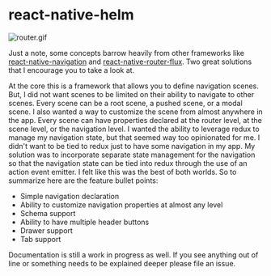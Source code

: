 # react-native-helm

![router.gif](https://dl.dropboxusercontent.com/u/1837891/Router.gif)

Just a note, some concepts barrow heavily from other frameworks like [react-native-navigation](https://github.com/wix/react-native-navigation) and [react-native-router-flux](https://github.com/aksonov/react-native-router-flux). Two great solutions that I encourage you to take a look at.

At the core this is a framework that allows you to define navigation scenes. But, I did not want scenes to be limited on their ability to navigate to other scenes. Every scene can be a root scene, a pushed scene, or a modal scene. I also wanted a way to customize the scene from almost anywhere in the app. Every scene can have properties declared at the router level, at the scene level, or the navigation level. I wanted the ability to leverage redux to manage my navigation state, but that seemed way too opinionated for me. I didn't want to be tied to redux just to have some navigation in my app. My solution was to incorporate separate state management for the navigation so that the navigation state can be tied into redux through the use of an action event emitter. I felt like this was the best of both worlds. So to summarize here are the feature bullet points:

* Simple navigation declaration
* Ability to customize navigation properties at almost any level
* Schema support
* Ability to have multiple header buttons
* Drawer support
* Tab support

Documentation is still a work in progress as well. If you see anything out of line or something needs to be explained deeper please file an issue.
